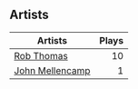 ## Artists
Artists | Plays 
----- | -----: 
[Rob Thomas](/artists/rob-thomas-41846) | 10
[John Mellencamp](/artists/john-mellencamp-40082) | 1

